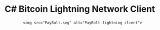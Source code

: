 # C# Bitcoin Lightning Network Client
<div align="center" style="text-align: center">

    <img src="PayBolt.svg" alt="PayBolt lightning client">
  
</div>
